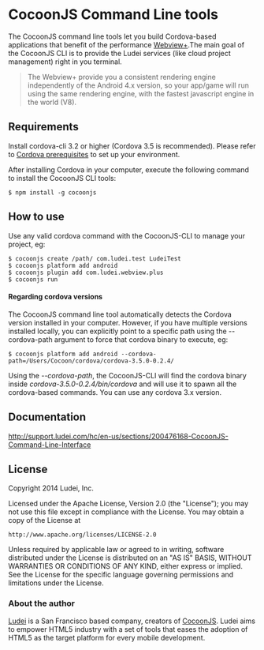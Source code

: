 # CocoonJS Command Line tools #

The CocoonJS command line tools let you build Cordova-based applications that benefit of the performance [Webview+](http://support.ludei.com/hc/en-us/articles/201952993).The main goal of the CocoonJS CLI is to provide the Ludei services (like cloud project management) right in you terminal.


> The Webview+ provide you a consistent rendering engine independently of the Android 4.x version, so your app/game will run using the same rendering engine, with the fastest javascript engine in the world (V8).

## Requirements ##
Install cordova-cli 3.2 or higher (Cordova 3.5 is recommended). Please refer to [Cordova prerequisites](https://github.com/apache/cordova-cli#requirements) to set up your environment.

After installing Cordova in your computer, execute the following command to install the CocoonJS CLI tools:

```
$ npm install -g cocoonjs
```

## How to use ##

Use any valid cordova command with the CocoonJS-CLI to manage your project, eg:

```
$ cocoonjs create /path/ com.ludei.test LudeiTest
$ cocoonjs platform add android
$ cocoonjs plugin add com.ludei.webview.plus
$ cocoonjs run
```

#### Regarding cordova versions ####

The CocoonJS command line tool automatically detects the Cordova version installed in your computer. However, if you have multiple versions installed locally, you can explicitly point to a specific path using the --cordova-path argument to force that cordova binary to execute, eg:


```
$ cocoonjs platform add android --cordova-path=/Users/Cocoon/cordova/cordova-3.5.0-0.2.4/
```
Using the *--cordova-path*, the CocoonJS-CLI will find the cordova binary inside *cordova-3.5.0-0.2.4/bin/cordova* and will use it to spawn all the cordova-based commands. You can use any cordova 3.x version.


Documentation
----
http://support.ludei.com/hc/en-us/sections/200476168-CocoonJS-Command-Line-Interface

License
----
Copyright 2014 Ludei, Inc.

Licensed under the Apache License, Version 2.0 (the "License");
you may not use this file except in compliance with the License.
You may obtain a copy of the License at

    http://www.apache.org/licenses/LICENSE-2.0

Unless required by applicable law or agreed to in writing, software
distributed under the License is distributed on an "AS IS" BASIS,
WITHOUT WARRANTIES OR CONDITIONS OF ANY KIND, either express or implied.
See the License for the specific language governing permissions and
limitations under the License.

### About the author ###

[Ludei](http://www.ludei.com) is a San Francisco based company, creators of [CocoonJS](https://www.ludei.com/cocoonjs/). Ludei aims to empower HTML5 industry with a set of tools that eases the adoption of HTML5 as the target platform for every mobile development.
